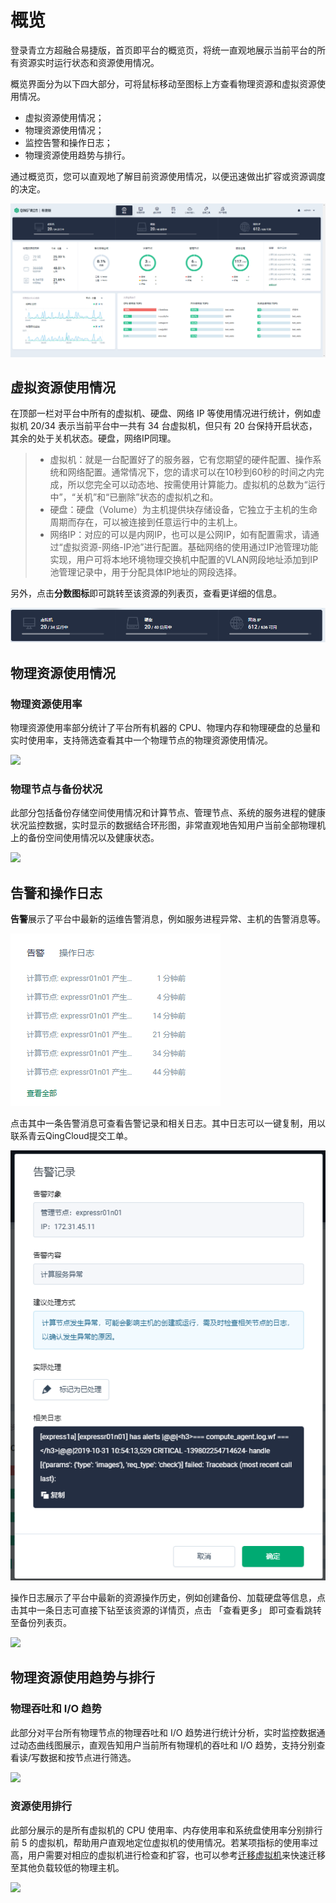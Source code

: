 ---
---

# 概览

登录青立方超融合易捷版，首页即平台的概览页，将统一直观地展示当前平台的所有资源实时运行状态和资源使用情况。

概览界面分为以下四大部分，可将鼠标移动至图标上方查看物理资源和虚拟资源使用情况。

- 虚拟资源使用情况；
- 物理资源使用情况；
- 监控告警和操作日志；
- 物理资源使用趋势与排行。

通过概览页，您可以直观地了解目前资源使用情况，以便迅速做出扩容或资源调度的决定。

![1572489697917](../_images/1572489697917.png)

## 虚拟资源使用情况

在顶部一栏对平台中所有的虚拟机、硬盘、网络 IP 等使用情况进行统计，例如虚拟机 20/34 表示当前平台中一共有 34 台虚拟机，但只有 20 台保持开启状态，其余的处于关机状态。硬盘，网络IP同理。

> * 虚拟机：就是一台配置好了的服务器，它有您期望的硬件配置、操作系统和网络配置。通常情况下，您的请求可以在10秒到60秒的时间之内完成，所以您完全可以动态地、按需使用计算能力。虚拟机的总数为“运行中”，“关机”和“已删除”状态的虚拟机之和。
> * 硬盘：硬盘（Volume）为主机提供块存储设备，它独立于主机的生命周期而存在，可以被连接到任意运行中的主机上。
> * 网络IP：对应的可以是内网IP，也可以是公网IP，如有配置需求，请通过“虚拟资源-网络-IP池”进行配置。基础网络的使用通过IP池管理功能实现，用户可将本地环境物理交换机中配置的VLAN网段地址添加到IP池管理记录中，用于分配具体IP地址的网段选择。

另外，点击**分数图标**即可跳转至该资源的列表页，查看更详细的信息。

![1572489945035](../_images/1572489945035.png)


## 物理资源使用情况

### 物理资源使用率

物理资源使用率部分统计了平台所有机器的 CPU、物理内存和物理硬盘的总量和实时使用率，支持筛选查看其中一个物理节点的物理资源使用情况。

![](https://pek3b.qingstor.com/kubesphere-docs/png/20190527085128.png)

### 物理节点与备份状况

此部分包括备份存储空间使用情况和计算节点、管理节点、系统的服务进程的健康状况监控数据，实时显示的数据结合环形图，非常直观地告知用户当前全部物理机上的备份空间使用情况以及健康状态。

![](https://pek3b.qingstor.com/kubesphere-docs/png/20190527085543.png)

## 告警和操作日志

**告警**展示了平台中最新的运维告警消息，例如服务进程异常、主机的告警消息等。

![1572490702363](../_images/1572490702363.png)

点击其中一条告警消息可查看告警记录和相关日志。其中日志可以一键复制，用以联系青云QingCloud提交工单。

![1572490793941](../_images/1572490793941.png)

操作日志展示了平台中最新的资源操作历史，例如创建备份、加载硬盘等信息，点击其中一条日志可直接下钻至该资源的详情页，点击 「查看更多」 即可查看跳转至备份列表页。

![](https://pek3b.qingstor.com/kubesphere-docs/png/20190527085649.png)

## 物理资源使用趋势与排行

### 物理吞吐和 I/O 趋势

此部分对平台所有物理节点的物理吞吐和 I/O 趋势进行统计分析，实时监控数据通过动态曲线图展示，直观告知用户当前所有物理机的吞吐和 I/O 趋势，支持分别查看读/写数据和按节点进行筛选。

![](https://pek3b.qingstor.com/kubesphere-docs/png/20190527090104.png)

### 资源使用排行

此部分展示的是所有虚拟机的 CPU 使用率、内存使用率和系统盘使用率分别排行前 5 的虚拟机，帮助用户直观地定位虚拟机的使用情况。若某项指标的使用率过高，用户需要对相应的虚拟机进行检查和扩容，也可以参考[迁移虚拟机][1]来快速迁移至其他负载较低的物理主机。

![](https://pek3b.qingstor.com/kubesphere-docs/png/20190527090119.png)

[1]: https://docs.qingcloud.com/express/virtual/vm

